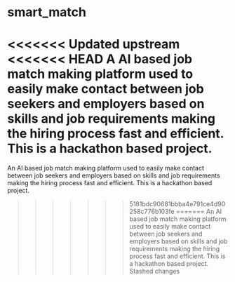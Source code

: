 # smart_match
<<<<<<< Updated upstream
<<<<<<< HEAD
A AI based job match making platform used to easily make contact between job seekers and employers based on skills and job requirements making the hiring process fast and efficient. This is a hackathon based project.
=======
An AI based job match making platform used to easily make contact between job seekers and employers based on skills and job requirements making the hiring process fast and efficient. This is a hackathon based project.
>>>>>>> 5181bdc90681bbba4e791ce4d90258c776b103fe
=======
An AI based job match making platform used to easily make contact between job seekers and employers based on skills and job requirements making the hiring process fast and efficient. This is a hackathon based project.
>>>>>>> Stashed changes
